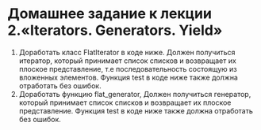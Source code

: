 # Домашнее задание к лекции 2.«Iterators. Generators. Yield»

1. Доработать класс FlatIterator в коде ниже. Должен получиться итератор, который принимает список списков и возвращает их плоское представление, т.е последовательность состоящую из вложенных элементов. Функция test в коде ниже также должна отработать без ошибок.
2. Доработать функцию flat_generator, Должен получиться генератор, который принимает список списков и возвращает их плоское представление. Функция test в коде ниже также должна отработать без ошибок.